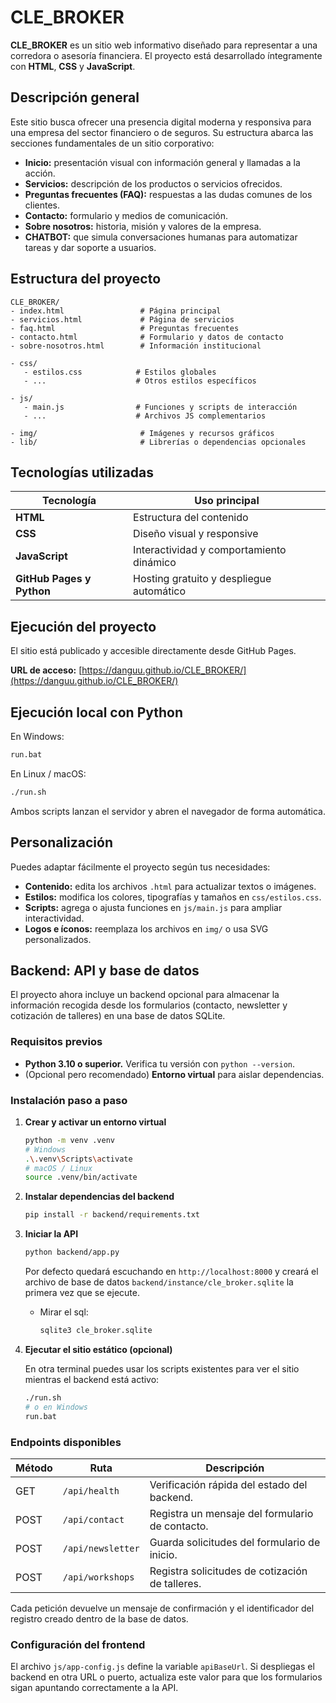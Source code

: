 # CLE_BROKER

**CLE_BROKER** es un sitio web informativo diseñado para representar a una corredora o asesoría financiera.
El proyecto está desarrollado íntegramente con **HTML**, **CSS** y **JavaScript**.

## Descripción general

Este sitio busca ofrecer una presencia digital moderna y responsiva para una empresa del sector financiero o de seguros.
Su estructura abarca las secciones fundamentales de un sitio corporativo:

* **Inicio:** presentación visual con información general y llamadas a la acción.
* **Servicios:** descripción de los productos o servicios ofrecidos.
* **Preguntas frecuentes (FAQ):** respuestas a las dudas comunes de los clientes.
* **Contacto:** formulario y medios de comunicación.
* **Sobre nosotros:** historia, misión y valores de la empresa.
* **CHATBOT:** que simula conversaciones humanas para automatizar tareas y dar soporte a usuarios. 

## Estructura del proyecto

```
CLE_BROKER/
- index.html                 # Página principal
- servicios.html             # Página de servicios
- faq.html                   # Preguntas frecuentes
- contacto.html              # Formulario y datos de contacto
- sobre-nosotros.html        # Información institucional

- css/
   - estilos.css            # Estilos globales
   - ...                    # Otros estilos específicos

- js/
   - main.js                # Funciones y scripts de interacción
   - ...                    # Archivos JS complementarios

- img/                       # Imágenes y recursos gráficos
- lib/                       # Librerías o dependencias opcionales
```

## Tecnologías utilizadas

| Tecnología       | Uso principal                            |
| ---------------- | ---------------------------------------- |
| **HTML**        | Estructura del contenido                 |
| **CSS**         | Diseño visual y responsive               |
| **JavaScript**   | Interactividad y comportamiento dinámico |
| **GitHub Pages y Python** | Hosting gratuito y despliegue automático |

## Ejecución del proyecto
El sitio está publicado y accesible directamente desde GitHub Pages.

**URL de acceso:** [https://danguu.github.io/CLE_BROKER/](https://danguu.github.io/CLE_BROKER/)

##  Ejecución local con Python

En Windows:

```bash
run.bat
```

En Linux / macOS:

```bash
./run.sh
```

Ambos scripts lanzan el servidor y abren el navegador de forma automática.

## Personalización

Puedes adaptar fácilmente el proyecto según tus necesidades:

* **Contenido:** edita los archivos `.html` para actualizar textos o imágenes.
* **Estilos:** modifica los colores, tipografías y tamaños en `css/estilos.css`.
* **Scripts:** agrega o ajusta funciones en `js/main.js` para ampliar interactividad.
* **Logos e íconos:** reemplaza los archivos en `img/` o usa SVG personalizados.

## Backend: API y base de datos

El proyecto ahora incluye un backend opcional para almacenar la información
recogida desde los formularios (contacto, newsletter y cotización de
talleres) en una base de datos SQLite.

### Requisitos previos

* **Python 3.10 o superior.** Verifica tu versión con `python --version`.
* (Opcional pero recomendado) **Entorno virtual** para aislar dependencias.

### Instalación paso a paso

1. **Crear y activar un entorno virtual**

   ```bash
   python -m venv .venv
   # Windows
   .\.venv\Scripts\activate
   # macOS / Linux
   source .venv/bin/activate
   ```

2. **Instalar dependencias del backend**

   ```bash
   pip install -r backend/requirements.txt
   ```

3. **Iniciar la API**

   ```bash
   python backend/app.py
   ```

   Por defecto quedará escuchando en `http://localhost:8000` y creará el
   archivo de base de datos `backend/instance/cle_broker.sqlite` la primera
   vez que se ejecute.
   - Mirar el sql:
     
     ```bash
     sqlite3 cle_broker.sqlite
     ```

5. **Ejecutar el sitio estático (opcional)**

   En otra terminal puedes usar los scripts existentes para ver el sitio
   mientras el backend está activo:

   ```bash
   ./run.sh
   # o en Windows
   run.bat
   ```

### Endpoints disponibles

| Método | Ruta              | Descripción                                    |
| ------ | ----------------- | ---------------------------------------------- |
| GET    | `/api/health`     | Verificación rápida del estado del backend.   |
| POST   | `/api/contact`    | Registra un mensaje del formulario de contacto.|
| POST   | `/api/newsletter` | Guarda solicitudes del formulario de inicio.  |
| POST   | `/api/workshops`  | Registra solicitudes de cotización de talleres.|

Cada petición devuelve un mensaje de confirmación y el identificador del
registro creado dentro de la base de datos.

### Configuración del frontend

El archivo `js/app-config.js` define la variable `apiBaseUrl`. Si despliegas
el backend en otra URL o puerto, actualiza este valor para que los
formularios sigan apuntando correctamente a la API.
